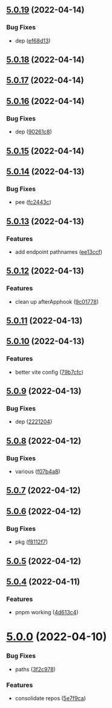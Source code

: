 ## [5.0.19](https://github.com/FactorJS/factor/compare/v5.0.18...v5.0.19) (2022-04-14)


### Bug Fixes

* dep ([ef68d13](https://github.com/FactorJS/factor/commit/ef68d139c790065355d769e97bd5f6d867ab5d7c))



## [5.0.18](https://github.com/FactorJS/factor/compare/v5.0.17...v5.0.18) (2022-04-14)



## [5.0.17](https://github.com/FactorJS/factor/compare/v5.0.16...v5.0.17) (2022-04-14)



## [5.0.16](https://github.com/FactorJS/factor/compare/v5.0.15...v5.0.16) (2022-04-14)


### Bug Fixes

* dep ([90261c8](https://github.com/FactorJS/factor/commit/90261c8cba3ae40fd04a51a0069ac217d2fcae31))



## [5.0.15](https://github.com/FactorJS/factor/compare/v5.0.14...v5.0.15) (2022-04-14)



## [5.0.14](https://github.com/FactorJS/factor/compare/v5.0.13...v5.0.14) (2022-04-13)


### Bug Fixes

* pee ([fc2443c](https://github.com/FactorJS/factor/commit/fc2443c825972a2a9c4823d115f24f4a0a85196f))



## [5.0.13](https://github.com/FactorJS/factor/compare/v5.0.12...v5.0.13) (2022-04-13)


### Features

* add endpoint pathnames ([ee13ccf](https://github.com/FactorJS/factor/commit/ee13ccf70dcfd2328a8b0d2f8c85c0ede601b806))



## [5.0.12](https://github.com/FactorJS/factor/compare/v5.0.11...v5.0.12) (2022-04-13)


### Features

* clean up afterApphook ([9c01778](https://github.com/FactorJS/factor/commit/9c01778f2596d45e0716fdc4130c48b825f7ac8d))



## [5.0.11](https://github.com/FactorJS/factor/compare/v5.0.10...v5.0.11) (2022-04-13)



## [5.0.10](https://github.com/FactorJS/factor/compare/v5.0.9...v5.0.10) (2022-04-13)


### Features

* better vite config ([79b7cfc](https://github.com/FactorJS/factor/commit/79b7cfcca487d805c180086d956617a5472992f7))



## [5.0.9](https://github.com/FactorJS/factor/compare/v5.0.8...v5.0.9) (2022-04-13)


### Bug Fixes

* dep ([2221204](https://github.com/FactorJS/factor/commit/2221204b9e012927ba0761246d70147d97eb3002))



## [5.0.8](https://github.com/FactorJS/factor/compare/v5.0.7...v5.0.8) (2022-04-12)


### Bug Fixes

* various ([f07b4a8](https://github.com/FactorJS/factor/commit/f07b4a8b11546ac71cd3ec6fca982227a3ac2739))



## [5.0.7](https://github.com/FactorJS/factor/compare/v5.0.6...v5.0.7) (2022-04-12)



## [5.0.6](https://github.com/FactorJS/factor/compare/v5.0.5...v5.0.6) (2022-04-12)


### Bug Fixes

* pkg ([f8112f7](https://github.com/FactorJS/factor/commit/f8112f7890b581108ad0b9c8099e2f95144af439))



## [5.0.5](https://github.com/FactorJS/factor/compare/v5.0.4...v5.0.5) (2022-04-12)



## [5.0.4](https://github.com/FactorJS/factor/compare/v5.0.0...v5.0.4) (2022-04-11)


### Features

* pnpm working ([4d613c4](https://github.com/FactorJS/factor/commit/4d613c48aae76a0709f3868fe4a4dbffba189a56))



# [5.0.0](https://github.com/FactorJS/factor/compare/v4.1.70...v5.0.0) (2022-04-10)


### Bug Fixes

* paths ([3f2c978](https://github.com/FactorJS/factor/commit/3f2c9784a542c43481a30adf25cc8d69406bfc87))


### Features

* consolidate repos ([5e7f9ca](https://github.com/FactorJS/factor/commit/5e7f9cadae5c350ac164adbd7b4f172850e3885f))



